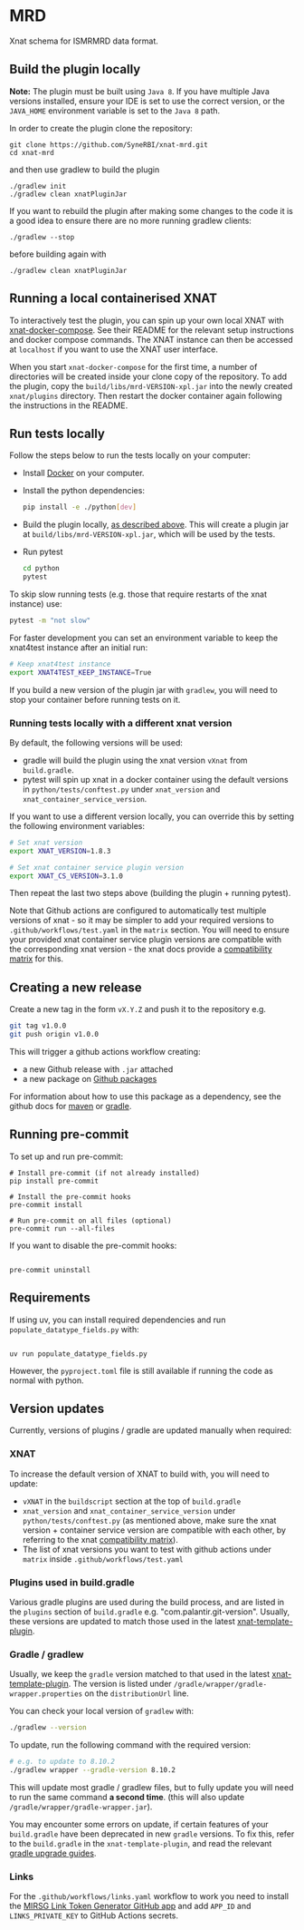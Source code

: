 # MRD

Xnat schema for ISMRMRD data format.

## Build the plugin locally

**Note:** The plugin must be built using `Java 8`. If you have multiple Java
versions installed, ensure your IDE is set to use the correct version, or the
`JAVA_HOME` environment variable is set to the `Java 8` path.

In order to create the plugin clone the repository:

```shell
git clone https://github.com/SyneRBI/xnat-mrd.git
cd xnat-mrd
```

and then use gradlew to build the plugin

```shell
./gradlew init
./gradlew clean xnatPluginJar
```

If you want to rebuild the plugin after making some changes to the code it is a
good idea to ensure there are no more running gradlew clients:

```shell
./gradlew --stop
```

before building again with

```shell
./gradlew clean xnatPluginJar
```

## Running a local containerised XNAT

To interactively test the plugin, you can spin up your own local XNAT with
[xnat-docker-compose](https://github.com/NrgXnat/xnat-docker-compose). See their
README for the relevant setup instructions and docker compose commands. The XNAT
instance can then be accessed at `localhost` if you want to use the XNAT user
interface.

When you start `xnat-docker-compose` for the first time, a number of directories
will be created inside your clone copy of the repository. To add the plugin,
copy the `build/libs/mrd-VERSION-xpl.jar` into the newly created `xnat/plugins`
directory. Then restart the docker container again following the instructions in
the README.

## Run tests locally

Follow the steps below to run the tests locally on your computer:

- Install [Docker](https://www.docker.com/) on your computer.
- Install the python dependencies:

  ```bash
  pip install -e ./python[dev]
  ```

- Build the plugin locally, [as described above](#build-the-plugin-locally).
  This will create a plugin jar at `build/libs/mrd-VERSION-xpl.jar`, which will
  be used by the tests.

- Run pytest

  ```bash
  cd python
  pytest
  ```

To skip slow running tests (e.g. those that require restarts of the xnat
instance) use:

```bash
pytest -m "not slow"
```

For faster development you can set an environment variable to keep the xnat4test
instance after an initial run:

```bash
# Keep xnat4test instance
export XNAT4TEST_KEEP_INSTANCE=True
```

If you build a new version of the plugin jar with `gradlew`, you will need to
stop your container before running tests on it.

### Running tests locally with a different xnat version

By default, the following versions will be used:

- gradle will build the plugin using the xnat version `vXnat` from
  `build.gradle`.
- pytest will spin up xnat in a docker container using the default versions in
  `python/tests/conftest.py` under `xnat_version` and
  `xnat_container_service_version`.

If you want to use a different version locally, you can override this by setting
the following environment variables:

```bash
# Set xnat version
export XNAT_VERSION=1.8.3

# Set xnat container service plugin version
export XNAT_CS_VERSION=3.1.0
```

Then repeat the last two steps above (building the plugin + running pytest).

Note that Github actions are configured to automatically test multiple versions
of xnat - so it may be simpler to add your required versions to
`.github/workflows/test.yaml` in the `matrix` section. You will need to ensure
your provided xnat container service plugin versions are compatible with the
corresponding xnat version - the xnat docs provide a
[compatibility matrix](https://wiki.xnat.org/container-service/container-service-compatibility-matrix)
for this.

## Creating a new release

Create a new tag in the form `vX.Y.Z` and push it to the repository e.g.

```bash
git tag v1.0.0
git push origin v1.0.0
```

This will trigger a github actions workflow creating:

- a new Github release with `.jar` attached
- a new package on
  [Github packages](https://github.com/orgs/SyneRBI/packages?repo_name=xnat-mrd)

For information about how to use this package as a dependency, see the github
docs for
[maven](https://docs.github.com/en/packages/working-with-a-github-packages-registry/working-with-the-apache-maven-registry#installing-a-package)
or
[gradle](https://docs.github.com/en/packages/working-with-a-github-packages-registry/working-with-the-gradle-registry#using-a-published-package).

## Running pre-commit

To set up and run pre-commit:

```shell
# Install pre-commit (if not already installed)
pip install pre-commit

# Install the pre-commit hooks
pre-commit install

# Run pre-commit on all files (optional)
pre-commit run --all-files
```

If you want to disable the pre-commit hooks:

```shell

pre-commit uninstall
```

## Requirements

If using uv, you can install required dependencies and run
`populate_datatype_fields.py` with:

```shell

uv run populate_datatype_fields.py
```

However, the `pyproject.toml` file is still available if running the code as
normal with python.

## Version updates

Currently, versions of plugins / gradle are updated manually when required:

### XNAT

To increase the default version of XNAT to build with, you will need to update:

- `vXNAT` in the `buildscript` section at the top of `build.gradle`
- `xnat_version` and `xnat_container_service_version` under
  `python/tests/conftest.py` (as mentioned above, make sure the xnat version +
  container service version are compatible with each other, by referring to the
  xnat
  [compatibility matrix](https://wiki.xnat.org/container-service/container-service-compatibility-matrix)).
- The list of xnat versions you want to test with github actions under `matrix`
  inside `.github/workflows/test.yaml`

### Plugins used in build.gradle

Various gradle plugins are used during the build process, and are listed in the
`plugins` section of `build.gradle` e.g. "com.palantir.git-version". Usually,
these versions are updated to match those used in the latest
[xnat-template-plugin](https://bitbucket.org/xnatx/xnat-template-plugin/src/master/build.gradle).

### Gradle / gradlew

Usually, we keep the `gradle` version matched to that used in the latest
[xnat-template-plugin](https://bitbucket.org/xnatx/xnat-template-plugin/src/master/gradle/wrapper/gradle-wrapper.properties).
The version is listed under `/gradle/wrapper/gradle-wrapper.properties` on the
`distributionUrl` line.

You can check your local version of `gradlew` with:

```bash
./gradlew --version
```

To update, run the following command with the required version:

```bash
# e.g. to update to 8.10.2
./gradlew wrapper --gradle-version 8.10.2
```

This will update most gradle / gradlew files, but to fully update you will need
to run the same command **a second time**. (this will also update
`/gradle/wrapper/gradle-wrapper.jar`).

You may encounter some errors on update, if certain features of your
`build.gradle` have been deprecated in new `gradle` versions. To fix this, refer
to the `build.gradle` in the `xnat-template-plugin`, and read the relevant
[gradle upgrade guides](https://docs.gradle.org/current/userguide/upgrading_version_7.html).

### Links

For the `.github/workflows/links.yaml` workflow to work you need to install the
[MIRSG Link Token Generator GitHub app](https://github.com/organizations/UCL-MIRSG/settings/installations/59151156)
and add `APP_ID` and `LINKS_PRIVATE_KEY` to GitHub Actions secrets.
